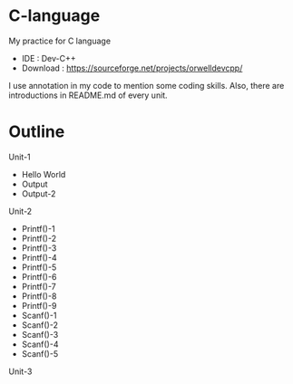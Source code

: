 # C-language
My practice for C language
  * IDE : Dev-C++
  * Download : https://sourceforge.net/projects/orwelldevcpp/
  
I use annotation in my code to mention some coding skills. Also, there are introductions in README.md of every unit.   
# Outline
Unit-1
 * Hello World
 * Output
 * Output-2
 
Unit-2
 * Printf()-1
 * Printf()-2
 * Printf()-3
 * Printf()-4
 * Printf()-5
 * Printf()-6
 * Printf()-7
 * Printf()-8
 * Printf()-9
 * Scanf()-1
 * Scanf()-2
 * Scanf()-3
 * Scanf()-4
 * Scanf()-5
 
Unit-3
